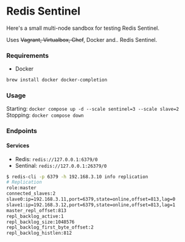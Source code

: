 # Redis Sentinel

Here's a small multi-node sandbox for testing Redis Sentinel.

Uses ~~Vagrant, Virtualbox, Chef~~, Docker and.. Redis Sentinel.

### Requirements
* Docker

```sh
brew install docker docker-completion
```

### Usage

Starting: `docker compose up -d --scale sentinel=3 --scale slave=2`
Stopping: `docker compose down`

### Endpoints

#### Services
* Redis: `redis://127.0.0.1:6379/0`
* Sentinal: `redis://127.0.0.1:26379/0`

```sh
$ redis-cli -p 6379 -h 192.168.3.10 info replication
# Replication
role:master
connected_slaves:2
slave0:ip=192.168.3.11,port=6379,state=online,offset=813,lag=0
slave1:ip=192.168.3.12,port=6379,state=online,offset=813,lag=1
master_repl_offset:813
repl_backlog_active:1
repl_backlog_size:1048576
repl_backlog_first_byte_offset:2
repl_backlog_histlen:812
```

